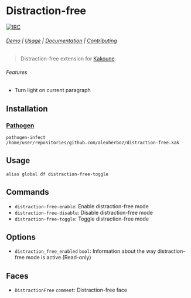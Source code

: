 # Distraction-free

[![IRC][IRC Badge]][IRC]

###### [Demo] | [Usage](#usage) | [Documentation](#commands) | [Contributing](CONTRIBUTING)

> Distraction-free extension for [Kakoune].

###### Features

- Turn light on current paragraph

## Installation

### [Pathogen]

``` kak
pathogen-infect /home/user/repositories/github.com/alexherbo2/distraction-free.kak
```

## Usage

``` kak
alias global df distraction-free-toggle
```

## Commands

- `distraction-free-enable`: Enable distraction-free mode
- `distraction-free-disable`: Disable distraction-free mode
- `distraction-free-toggle`: Toggle distraction-free mode

## Options

- `distraction_free_enabled` `bool`: Information about the way distraction-free mode is active (Read-only)

## Faces

- `DistractionFree` `comment`: Distraction-free face

[Kakoune]: http://kakoune.org
[IRC]: https://webchat.freenode.net?channels=kakoune
[IRC Badge]: https://img.shields.io/badge/IRC-%23kakoune-blue.svg
[Demo]: https://imgur.com/k76oMfu
[Pathogen]: https://github.com/alexherbo2/pathogen.kak
